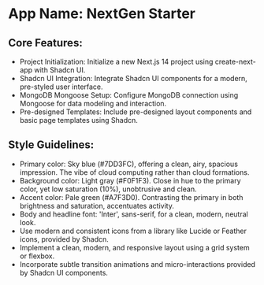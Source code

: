 # **App Name**: NextGen Starter

## Core Features:

- Project Initialization: Initialize a new Next.js 14 project using create-next-app with Shadcn UI.
- Shadcn UI Integration: Integrate Shadcn UI components for a modern, pre-styled user interface.
- MongoDB Mongoose Setup: Configure MongoDB connection using Mongoose for data modeling and interaction.
- Pre-designed Templates: Include pre-designed layout components and basic page templates using Shadcn.

## Style Guidelines:

- Primary color: Sky blue (#7DD3FC), offering a clean, airy, spacious impression. The vibe of cloud computing rather than cloud formations. 
- Background color: Light gray (#F0F1F3). Close in hue to the primary color, yet low saturation (10%), unobtrusive and clean.
- Accent color: Pale green (#A7F3D0). Contrasting the primary in both brightness and saturation, accentuates activity.
- Body and headline font: 'Inter', sans-serif, for a clean, modern, neutral look.
- Use modern and consistent icons from a library like Lucide or Feather icons, provided by Shadcn.
- Implement a clean, modern, and responsive layout using a grid system or flexbox.
- Incorporate subtle transition animations and micro-interactions provided by Shadcn UI components.